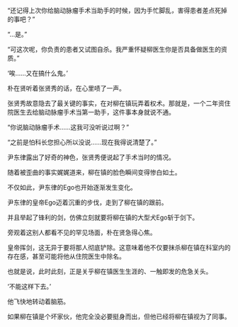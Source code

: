 “还记得上次你给脑动脉瘤手术当助手的时候，因为手忙脚乱，害得患者差点死掉的事吧？”

“…是。”

“可这次呢，你负责的患者又试图自杀。我严重怀疑柳医生你是否具备做医生的资质。”

‘唉……又在搞什么鬼。’

朴在贤听着张贤秀的话，在心里啧了一声。

张贤秀故意隐去了最关键的事实，在对柳在镇玩弄着权术。那就是，一个二年资住院医生去给脑动脉瘤手术当第一助手，这件事本身就说不通。

“你说脑动脉瘤手术……这我可没听说过啊？”

“之前是怕科长您担心所以没说……现在我得说清楚了。”

尹东律露出了好奇的神色，张贤秀便说起了手术当时的情况。

随着被歪曲的事实娓娓道来，柳在镇的脸色瞬间变得惨白如土。

不仅如此，尹东律的Ego也开始逐渐发生变化。

尹东律的皇帝Ego迈着沉重的步伐，走到了柳在镇的跟前。

并且举起了锋利的剑，仿佛立刻就要将柳在镇的大型犬Ego斩于剑下。

旁观着这别人都看不见的罕见场面，朴在贤急得心焦。

皇帝挥剑，这无异于要将那人彻底铲除。这意味着他不仅要抹杀柳在镇在科室内的存在感，甚至可能将他从住院医生中除名。

也就是说，此时此刻，正是关乎柳在镇医生生涯的、一触即发的危急关头。

‘不能这样下去。’

他飞快地转动着脑筋。

如果柳在镇是个坏家伙，他完全没必要挺身而出，但他已经将柳在镇视为了同事。